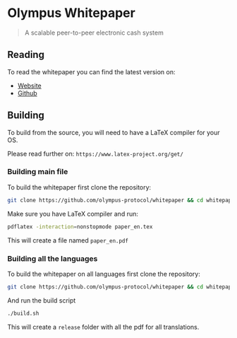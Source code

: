 # Olympus Whitepaper

> A scalable peer-to-peer electronic cash system

## Reading

To read the whitepaper you can find the latest version on:

- [Website](https://oly.tech/whitepaper/paper_en.pdf)
- [Github](https://github.com/olympus-protocol/whitepaper/releases/latest)

## Building

To build from the source, you will need to have a LaTeX compiler for your OS. 

Please read further on: `https://www.latex-project.org/get/`

### Building main file

To build the whitepaper first clone the repository:

```bash
git clone https://github.com/olympus-protocol/whitepaper && cd whitepaper
```

Make sure you have LaTeX compiler and run:

```bash
pdflatex -interaction=nonstopmode paper_en.tex
```

This will create a file named `paper_en.pdf`

### Building all the languages

To build the whitepaper on all languages first clone the repository:

```bash
git clone https://github.com/olympus-protocol/whitepaper && cd whitepaper
```

And run the build script

```bash
./build.sh
```

This will create a `release` folder with all the pdf for all translations.